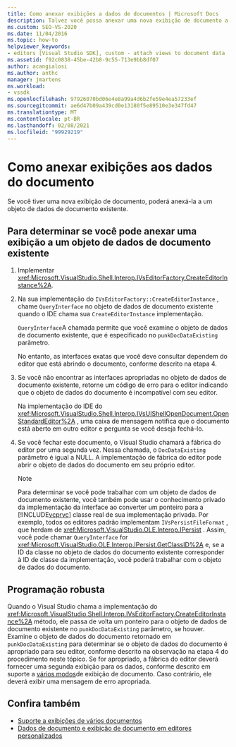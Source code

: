 ```yaml
---
title: Como anexar exibições a dados de documentos | Microsoft Docs
description: Talvez você possa anexar uma nova exibição de documento a um objeto de dados de documento existente. Use este procedimento para determinar se você pode anexar a exibição.
ms.custom: SEO-VS-2020
ms.date: 11/04/2016
ms.topic: how-to
helpviewer_keywords:
- editors [Visual Studio SDK], custom - attach views to document data
ms.assetid: f92c0838-45be-42b8-9c55-713e9bb8df07
author: acangialosi
ms.author: anthc
manager: jmartens
ms.workload:
- vssdk
ms.openlocfilehash: 97926070bd06e4e8a99a4d6b2fe59e4ea57233ef
ms.sourcegitcommit: ae6d47b09a439cd0e13180f5e89510e3e347fd47
ms.translationtype: MT
ms.contentlocale: pt-BR
ms.lasthandoff: 02/08/2021
ms.locfileid: "99929219"
---
```

# <a name="how-to-attach-views-to-document-data"></a>Como anexar exibições aos dados do documento
Se você tiver uma nova exibição de documento, poderá anexá-la a um objeto de dados de documento existente.

## <a name="to-determine-if-you-can-attach-a-view-to-an-existing-document-data-object"></a>Para determinar se você pode anexar uma exibição a um objeto de dados de documento existente

1. Implementar <xref:Microsoft.VisualStudio.Shell.Interop.IVsEditorFactory.CreateEditorInstance%2A>.

2. Na sua implementação do `IVsEditorFactory::CreateEditorInstance` , chame `QueryInterface` no objeto de dados de documento existente quando o IDE chama sua `CreateEditorInstance` implementação.

    `QueryInterface`A chamada permite que você examine o objeto de dados de documento existente, que é especificado no `punkDocDataExisting` parâmetro.

    No entanto, as interfaces exatas que você deve consultar dependem do editor que está abrindo o documento, conforme descrito na etapa 4.

3. Se você não encontrar as interfaces apropriadas no objeto de dados de documento existente, retorne um código de erro para o editor indicando que o objeto de dados do documento é incompatível com seu editor.

    Na implementação do IDE do <xref:Microsoft.VisualStudio.Shell.Interop.IVsUIShellOpenDocument.OpenStandardEditor%2A> , uma caixa de mensagem notifica que o documento está aberto em outro editor e pergunta se você deseja fechá-lo.

4. Se você fechar este documento, o Visual Studio chamará a fábrica do editor por uma segunda vez. Nessa chamada, o `DocDataExisting` parâmetro é igual a NULL. A implementação de fábrica do editor pode abrir o objeto de dados do documento em seu próprio editor.

   > [!NOTE]
   > Para determinar se você pode trabalhar com um objeto de dados de documento existente, você também pode usar o conhecimento privado da implementação da interface ao converter um ponteiro para a [!INCLUDE[vcprvc](../code-quality/includes/vcprvc_md.md)] classe real de sua implementação privada. Por exemplo, todos os editores padrão implementam `IVsPersistFileFormat` , que herdam de <xref:Microsoft.VisualStudio.OLE.Interop.IPersist> . Assim, você pode chamar `QueryInterface` for <xref:Microsoft.VisualStudio.OLE.Interop.IPersist.GetClassID%2A> e, se a ID da classe no objeto de dados do documento existente corresponder à ID de classe da implementação, você poderá trabalhar com o objeto de dados do documento.

## <a name="robust-programming"></a>Programação robusta
 Quando o Visual Studio chama a implementação do <xref:Microsoft.VisualStudio.Shell.Interop.IVsEditorFactory.CreateEditorInstance%2A> método, ele passa de volta um ponteiro para o objeto de dados de documento existente no `punkDocDataExisting` parâmetro, se houver. Examine o objeto de dados do documento retornado em `punkDocDataExisting` para determinar se o objeto de dados do documento é apropriado para seu editor, conforme descrito na observação na etapa 4 do procedimento neste tópico. Se for apropriado, a fábrica do editor deverá fornecer uma segunda exibição para os dados, conforme descrito em suporte a [vários modos](../extensibility/supporting-multiple-document-views.md)de exibição de documento. Caso contrário, ele deverá exibir uma mensagem de erro apropriada.

## <a name="see-also"></a>Confira também
- [Suporte a exibições de vários documentos](../extensibility/supporting-multiple-document-views.md)
- [Dados de documento e exibição de documento em editores personalizados](../extensibility/document-data-and-document-view-in-custom-editors.md)
